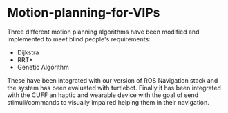 # Motion-planning-for-VIPs
Three different motion planning algorithms have been modified and implemented to meet blind people's requirements:
- Dijkstra
- RRT*
- Genetic Algorithm

These have been integrated with our version of ROS Navigation stack and the system has been evaluated with turtlebot.
Finally it has been integrated with the CUFF an haptic and wearable device with the goal of send stimuli/commands to visually impaired helping them in their navigation.
